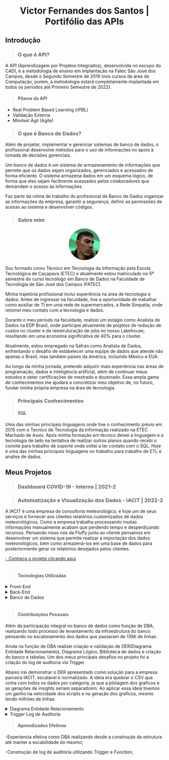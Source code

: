 <h1 p align="center"> 
Victor Fernandes dos Santos | Portifólio das APIs 

## Introdução
>### O que é API?
A API (Aprendizagem por Projetos Integrados), desenvolvida no escopo do CADI, é a metodologia de ensino em implantação na Fatec São José dos Campos, desde o Segundo Semestre de 2019 (nos cursos da área de Computação, porém, a metodologia estará completamente implantada em todos os períodos até Primeiro Semestre de 2022).

>#### Pilares da API
- Real Problem Based Learning (rPBL)
- Validação Externa
- Mindset Ágil (Agile)

>### O que é Banco de Dados?
Além de projetar, implementar e gerenciar sistemas de banco de dados, o profissional desenvolve métodos para o uso de informações no apoio à tomada de decisões gerenciais.

Um banco de dados é um sistema de armazenamento de informações que permite que os dados sejam organizados, gerenciados e acessados de forma eficiente. O sistema armazena dados em um esquema lógico, de forma que eles sejam facilmente acessados pelos colaboradores que demandam o acesso às informações.

Faz parte da rotina de trabalho do profissional de Banco de Dados organizar as informações da empresa, garantir a segurança, definir as permissões de acesso ao sistema e desenvolver códigos.

>### Sobre mim
<p align="center"><img src="https://github.com/victornaca/portfolio-projeto-integrador-fatec/blob/main/Resumo/VictorFernandes.png" width="20%"></p>
Sou formado como Técnico em Tecnologia da Informação pela Escola Tecnológica de Caçapava (ETEC) e atualmente estou matriculado no 5º semestre do curso tecnólogo em Banco de Dados na Faculdade de Tecnologia de São José dos Campos (FATEC).

Minha trajetória profissional inclui experiência na área de tecnologia e dados. Antes de ingressar na faculdade, tive a oportunidade de trabalhar como auxiliar de TI em uma rede de supermercados, a Rede Simpatia, onde retomei meu contato com a tecnologia e dados.

Durante o meu período na faculdade, realizei um estágio como Analista de Dados na EDP Brasil, onde participei ativamente de projetos de redução de custos no cluster e da reestruturação de jobs no nosso Lakehouse, resultando em uma economia significativa de 40% para o cluster.

Atualmente, estou empregado na Safran como Analista de Dados, enfrentando o desafio de estabelecer uma equipe de dados que atende não apenas o Brasil, mas também países da América, incluindo México e EUA.

Ao longo da minha jornada, pretendo adquirir mais experiência nas áreas de programação, dados e inteligência artificial, além de continuar meus estudos e obter certificações de mestrado e doutorado. Essa ampla gama de conhecimentos me ajudará a concretizar meu objetivo de, no futuro, fundar minha própria empresa na área de tecnologia.

>### Principais Conhecimentos

>#### SQL

Uma das minhas principais linguagens onde tive o conhecimento prévio em 2015 com o Tecnico de Tecnologia da Informação realizado na ETEC Machado de Assis. Após minha formação em técnico deixei a linguagem e a tecnologia de lado na tentativa de realizar outros planos quando recebi o convite para trabalho de suporte onde voltei a ter contato com o SQL.
Hoje é uma das minhas principais linguagens no trabalho para trabalho de ETL e analise de dados.

## Meus Projetos
>### Dashboard COVID-19 - Interno | 2021-2

>### Automatização e Visualização dos Dados - IACIT | 2022-2

A IACIT é uma empresa de consultoria meteorológica, e hoje um de seus serviços é fornecer aos clientes relatórios customizados de dados meteorológicos. Como a empresa trabalha processando muitas informações manualmente acabam que perdendo tempo e desperdiçando recursos. 
Pensando nisso nós da Fluffy junto ao cliente pensamos em desenvolver um sistema que permite realizar a importação dos dados meteorológicos, bem como armazená-los em uma base de dados para posteriormente gerar os relatórios desejados pelos clientes.

[- Conheça o projeto clicando aqui](https://github.com/fluffyfatec/Iacit)<br><br>

>#### Tecnologias Utilizadas

<details>
<summary>Front-End</summary>

* JavaScript
* HTML
* CSS

</details>
<details>
<summary>Back-End</summary>

* Java
* Python
* Spring boot

</details>

<details>
<summary>Banco de Dados</summary>

* PostgreSQL
* SQL
</details>
<br>

>#### Contribuições Pessoais

Além da participação integral no banco de dados como função de DBA, realizando todo processo de levantamento da infraestrutura do banco pensando no escalonamento dos dados que passaram de 13Mi de linhas.</p>

Ainda na função de DBA realizei criação e validação de DER(Diagrama Entidade Relacionamento), Diagrama Lógico, Biblioteca de dados e criação do banco e tabelas. Um dos meus principais desafios no projeto foi a criação do log de auditoria via Trigger.

Abaixo irei demonstrar o DER apresentado como solução para a empresa parceira IACIT, escalavel e normalizado. 
A ideia era quebrar o CSV que vinha com todos os dados por categoria, ja que a plotagem dos graficos e as gerações de insights seriam separadosm. Ao aplicar essa ideia tivemos um ganho na velocidade dos scripts e na geração dos graficos, mesmo tendo milhões de linhas.

<details>
<summary>Diagrama Entidade Relacionamento</summary>
<img align="center" alt="Victor" height="100%" width="100%" src="https://github.com/fluffyfatec/Iacit/blob/Sprint-4/GIT/DERCSV.jpg">
</details>
<details>
<summary>Trigger Log de Auditoria</summary>
Abaixo irei demonstrar a Trigger para Log de Auditoria criado para o projeto:

```sql
-- Aqui está sendo criado a function que retorna a Trigger.
CREATE OR REPLACE FUNCTION process_tr_tb_usuario() RETURNS TRIGGER AS $tr_tb_usuario$
DECLARE
 VS_IN_TIPO_OPERACAO  CHAR(1)  := NULL;
-- Aqui iniciado as lógicas para dizer se a operação foi de insert, update ou delete.
BEGIN
  	IF (TG_OP = 'INSERT') THEN
    	VS_IN_TIPO_OPERACAO  := 'I';
  	ELSIF (TG_OP = 'UPDATE') THEN
    	VS_IN_TIPO_OPERACAO  := 'U';
  	ELSIF (TG_OP = 'DELETE') THEN
    	VS_IN_TIPO_OPERACAO  := 'D';
  	END IF;
    -- Caso a operação for Insert ou Update ele irá cadastrar na tabela log os 
    -- novos dados, junto de qual foi a operação realizada
    IF (TG_OP = 'INSERT') OR (TG_OP = 'UPDATE') THEN
	BEGIN
	INSERT INTO log_usuario(
		log_cod_usuario, log_usuario_nome, log_usuario_senha, log_usuario_username, 
        log_cod_permissao, log_usuario_alterou, log_usuario_operacao
	)
	VALUES(
		NEW.cod_usuario, NEW.usuario_nome, NEW.usuario_senha, NEW.usuario_username,
		NEW.cod_permissao, NEW.usuario_alterou, VS_IN_TIPO_OPERACAO);
	RETURN NULL; 
	END;
    -- Caso a operação for Delete ele irá cadastrar na tabela log os 
    -- dados antigos, junto de qual foi a operação realizada
	ELSIF (TG_OP = 'DELETE') THEN
    BEGIN
      INSERT INTO log_usuario(
		log_cod_usuario, log_usuario_nome, log_usuario_senha, log_usuario_username,
		log_cod_permissao, log_usuario_alterou, log_usuario_operacao
	)
	VALUES(
		OLD.cod_usuario, OLD.usuario_nome, OLD.usuario_senha, OLD.usuario_username,
		OLD.cod_permissao, OLD.usuario_alterou, VS_IN_TIPO_OPERACAO);
	RETURN NULL; 
	END;
END IF;
RETURN NULL; 
END;
$tr_tb_usuario$ LANGUAGE plpgsql;
```

Basicamente a Trigger foi utilizada pegando os novos ou antigos dados para gerar um histórico onde poderiamos ver o que foi realizado por usuario X ou Y. Esse log foi feito tanto para usuario como para alterações nas estações.
</details>

>#### Aprendizados Efetivos

-Experiencia efetiva como DBA realizando desde a construção da estrutura até manter a escabilidade do mesmo;

-Construção de log de auditoria utilizando Trigger e Function;